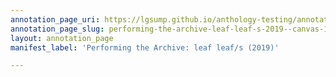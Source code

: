 ```yaml
---
annotation_page_uri: https://lgsump.github.io/anthology-testing/annotations/performing-the-archive-leaf-leaf-s-2019--canvas-1-audience.json
annotation_page_slug: performing-the-archive-leaf-leaf-s-2019--canvas-1-audience
layout: annotation_page
manifest_label: 'Performing the Archive: leaf leaf/s (2019)'

---
```

